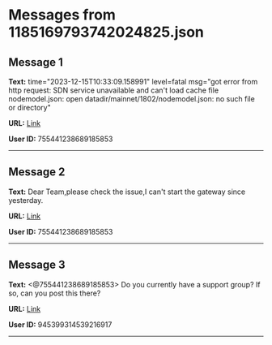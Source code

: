 # Messages from 1185169793742024825.json

## Message 1

**Text:** time="2023-12-15T10:33:09.158991" level=fatal msg="got error from http request: SDN service unavailable and can't load cache file nodemodel.json: open datadir/mainnet/1802/nodemodel.json: no such file or directory"

**URL:** [Link](https://discord.com/channels/638409433860407300/638411171233398824/1185169793742024825)

**User ID:** 755441238689185853

---

## Message 2

**Text:** Dear Team,please check the issue,I can't start the gateway since yesterday.

**URL:** [Link](https://discord.com/channels/638409433860407300/638411171233398824/1185169868299968553)

**User ID:** 755441238689185853

---

## Message 3

**Text:** <@755441238689185853> Do you currently have a support group? If so, can you post this there?

**URL:** [Link](https://discord.com/channels/638409433860407300/638411171233398824/1185222842950877264)

**User ID:** 945399314539216917

---

